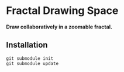 Fractal Drawing Space
=====================

**Draw collaboratively in a zoomable fractal.**


Installation
------------

    git submodule init
    git submodule update
